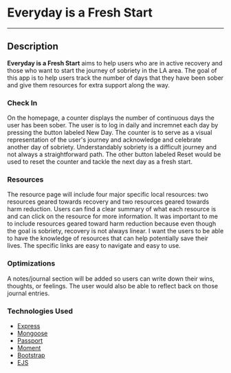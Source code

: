 # Everyday is a Fresh Start 
---
## Description
**Everyday is a Fresh Start** aims to help users who are in active recovery and those who want to start the journey of sobriety in the LA area. The goal of this app is to help users track the number of days that they have been sober and give them resources for extra support along the way.

### Check In
On the homepage, a counter displays the number of continuous days the user has been sober. The user is to log in daily and incremnet each day by pressing the button labeled New Day. The counter is to serve as a visual representation of the user's journey and acknowledge and celebrate another day of sobriety. Understandably sobriety is a difficult journey and not always a straightforward path. The other button labeled Reset would be used to reset the counter and tackle the next day as a fresh start.

### Resources
The resource page will include four major specific local resources: two resources geared towards recovery and two resources geared towards harm reduction. Users can find a clear summary of what each resource is and can click on the resource for more information. It was important to me to include resources geared toward harm reduction because even though the goal is sobriety, recovery is not always linear. I want the users to be able to have the knowledge of resources that can help potentially save their lives. The specific links are easy to navigate and easy to use. 

### Optimizations
A notes/journal section will be added so users can write down their wins, thoughts, or feelings. The user would also be able to reflect back on those journal entries. 

### Technologies Used
- [Express](https://expressjs.com/)
- [Mongoose](https://mongoosejs.com/)
- [Passport](http://www.passportjs.org/)
- [Moment](https://momentjs.com/)
- [Bootstrap](https://getbootstrap.com/)
- [EJS](https://ejs.co/)